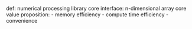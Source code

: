 def: numerical processing library
core interface: n-dimensional array
core value proposition:
    - memory efficiency
    - compute time efficiency
    - convenience